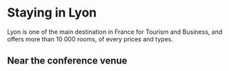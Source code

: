 
# Staying in Lyon
Lyon is one of the main destination in France for Tourism and Business, and offers more than 10 000 rooms, of every prices and types.

## Near the conference venue
